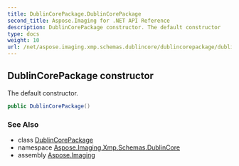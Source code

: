 ```yaml
---
title: DublinCorePackage.DublinCorePackage
second_title: Aspose.Imaging for .NET API Reference
description: DublinCorePackage constructor. The default constructor
type: docs
weight: 10
url: /net/aspose.imaging.xmp.schemas.dublincore/dublincorepackage/dublincorepackage/
---
```

## DublinCorePackage constructor

The default constructor.

```csharp
public DublinCorePackage()
```

### See Also

* class [DublinCorePackage](../)
* namespace [Aspose.Imaging.Xmp.Schemas.DublinCore](../../dublincorepackage/)
* assembly [Aspose.Imaging](../../../)



